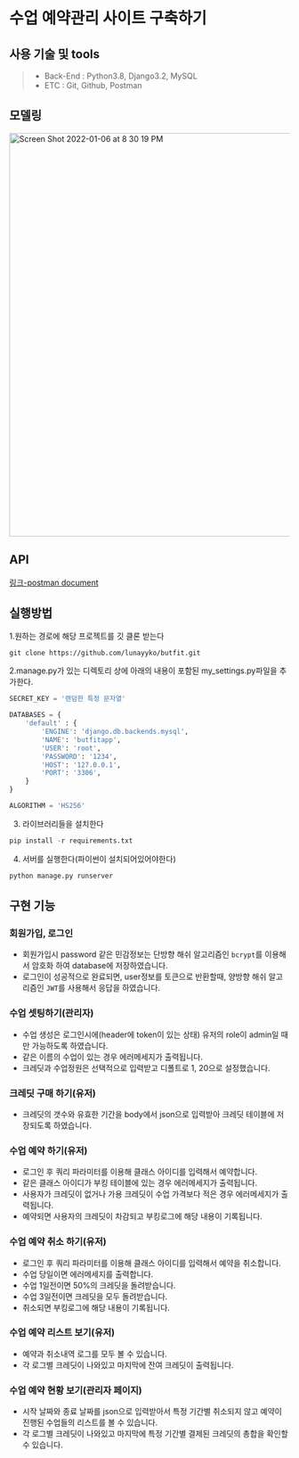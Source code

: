 # 수업 예약관리 사이트 구축하기

## 사용 기술 및 tools
> - Back-End :  Python3.8, Django3.2, MySQL 
> - ETC : Git, Github, Postman

## 모델링
<img width="724" alt="Screen Shot 2022-01-06 at 8 30 19 PM" src="https://user-images.githubusercontent.com/8315252/148384686-d2bd5c15-b60e-4117-9fb4-a0ed569f0134.png">

## API
[링크-postman document](https://documenter.getpostman.com/view/16843815/UVXdNyod)

## 실행방법
1.원하는 경로에 해당 프로젝트를 깃 클론 받는다
```terminal
git clone https://github.com/lunayyko/butfit.git
```

2.manage.py가 있는 디렉토리 상에 아래의 내용이 포함된 my_settings.py파일을 추가한다.
```python
SECRET_KEY = '랜덤한 특정 문자열'

DATABASES = {
    'default' : {
        'ENGINE': 'django.db.backends.mysql',
        'NAME': 'butfitapp',
        'USER': 'root',
        'PASSWORD': '1234',
        'HOST': '127.0.0.1',
        'PORT': '3306',
    }
}

ALGORITHM = 'HS256'
```

3. 라이브러리들을 설치한다
```python
pip install -r requirements.txt 
```

4. 서버를 실행한다(파이썬이 설치되어있어야한다)
```python
python manage.py runserver
```




## 구현 기능
### 회원가입, 로그인
- 회원가입시 password 같은 민감정보는 단방향 해쉬 알고리즘인 `bcrypt`를 이용해서 암호화 하여 database에 저장하였습니다.
- 로그인이 성공적으로 완료되면, user정보를 토큰으로 반환할때, 양방향 해쉬 알고리즘인 `JWT`를 사용해서 응답을 하였습니다.

### 수업 셋팅하기(관리자)
- 수업 생성은 로그인시에(header에 token이 있는 상태) 유저의 role이 admin일 때만 가능하도록 하였습니다.
- 같은 이름의 수업이 있는 경우 에러메세지가 출력됩니다.
- 크레딧과 수업정원은 선택적으로 입력받고 디폴트로 1, 20으로 설정했습니다.

### 크레딧 구매 하기(유저)
- 크레딧의 갯수와 유효한 기간을 body에서 json으로 입력받아 크레딧 테이블에 저장되도록 하였습니다.

### 수업 예약 하기(유저)
- 로그인 후 쿼리 파라미터를 이용해 클래스 아이디를 입력해서 예약합니다.
- 같은 클래스 아이디가 부킹 테이블에 있는 경우 에러메세지가 출력됩니다.
- 사용자가 크레딧이 없거나 가용 크레딧이 수업 가격보다 적은 경우 에러메세지가 출력됩니다.
- 예약되면 사용자의 크레딧이 차감되고 부킹로그에 해당 내용이 기록됩니다.

### 수업 예약 취소 하기(유저)
- 로그인 후 쿼리 파라미터를 이용해 클래스 아이디를 입력해서 예약을 취소합니다.
- 수업 당일이면 에러메세지를 출력합니다.
- 수업 1일전이면 50%의 크레딧을 돌려받습니다.
- 수업 3일전이면 크레딧을 모두 돌려받습니다.
- 취소되면 부킹로그에 해당 내용이 기록됩니다.

### 수업 예약 리스트 보기(유저)
- 예약과 취소내역 로그를 모두 볼 수 있습니다.
- 각 로그별 크레딧이 나와있고 마지막에 잔여 크레딧이 출력됩니다.

### 수업 예약 현황 보기(관리자 페이지)
- 시작 날짜와 종료 날짜를 json으로 입력받아서 특정 기간별 취소되지 않고 예약이 진행된 수업들의 리스트를 볼 수 있습니다.
- 각 로그별 크레딧이 나와있고 마지막에 특정 기간별 결제된 크레딧의 총합을 확인할 수 있습니다.
